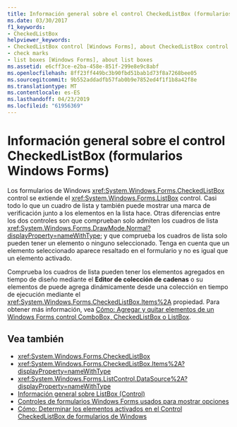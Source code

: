 ```yaml
---
title: Información general sobre el control CheckedListBox (formularios Windows Forms)
ms.date: 03/30/2017
f1_keywords:
- CheckedListBox
helpviewer_keywords:
- CheckedListBox control [Windows Forms], about CheckedListBox control
- check marks
- list boxes [Windows Forms], about list boxes
ms.assetid: e6cff3ce-e2ba-458e-851f-299e8e9c8abf
ms.openlocfilehash: 8ff23ff449bc3b90fbd51bab1d73f8a7268bee05
ms.sourcegitcommit: 9b552addadfb57fab0b9e7852ed4f1f1b8a42f8e
ms.translationtype: MT
ms.contentlocale: es-ES
ms.lasthandoff: 04/23/2019
ms.locfileid: "61956369"
---
```

# <a name="checkedlistbox-control-overview-windows-forms"></a>Información general sobre el control CheckedListBox (formularios Windows Forms)
Los formularios de Windows <xref:System.Windows.Forms.CheckedListBox> control se extiende el <xref:System.Windows.Forms.ListBox> control. Casi todo lo que un cuadro de lista y también puede mostrar una marca de verificación junto a los elementos en la lista hace. Otras diferencias entre los dos controles son que comprueban solo admiten los cuadros de lista <xref:System.Windows.Forms.DrawMode.Normal?displayProperty=nameWithType>; y que comprueba los cuadros de lista solo pueden tener un elemento o ninguno seleccionado. Tenga en cuenta que un elemento seleccionado aparece resaltado en el formulario y no es igual que un elemento activado.  
  
 Comprueba los cuadros de lista pueden tener los elementos agregados en tiempo de diseño mediante el **Editor de colección de cadenas** o su elementos de puede agrega dinámicamente desde una colección en tiempo de ejecución mediante el <xref:System.Windows.Forms.CheckedListBox.Items%2A> propiedad. Para obtener más información, vea [Cómo: Agregar y quitar elementos de un Windows Forms control ComboBox, CheckedListBox o ListBox](add-and-remove-items-from-a-wf-combobox.md).  
  
## <a name="see-also"></a>Vea también

- <xref:System.Windows.Forms.CheckedListBox>
- <xref:System.Windows.Forms.CheckedListBox.Items%2A?displayProperty=nameWithType>
- <xref:System.Windows.Forms.ListControl.DataSource%2A?displayProperty=nameWithType>
- [Información general sobre ListBox (Control)](listbox-control-overview-windows-forms.md)
- [Controles de formularios Windows Forms usados para mostrar opciones](windows-forms-controls-used-to-list-options.md)
- [Cómo: Determinar los elementos activados en el Control CheckedListBox de formularios de Windows](how-to-determine-checked-items-in-the-windows-forms-checkedlistbox-control.md)
